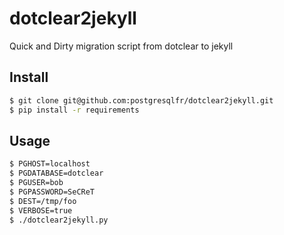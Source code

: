 # dotclear2jekyll

Quick and Dirty migration script from dotclear to jekyll

## Install

```bash
$ git clone git@github.com:postgresqlfr/dotclear2jekyll.git
$ pip install -r requirements
```

## Usage


```bash
$ PGHOST=localhost
$ PGDATABASE=dotclear
$ PGUSER=bob
$ PGPASSWORD=SeCReT
$ DEST=/tmp/foo
$ VERBOSE=true
$ ./dotclear2jekyll.py
```
